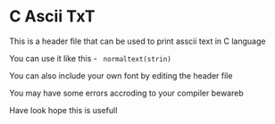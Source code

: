 C Ascii TxT
===========

This is a header file that can be used to print asscii text in C language

You can use it like this - <code> normaltext(strin)</code>

You can also include your own font by editing the header file

You may have some errors accroding to your compiler bewareb 


Have look hope this is usefull

